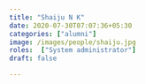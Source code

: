 ```yaml
---
title: "Shaiju N K"
date: 2020-07-30T07:07:36+05:30
categories: ["alumni"]
image: /images/people/shaiju.jpg
roles:  ["System administrator"]
draft: false

---
```


